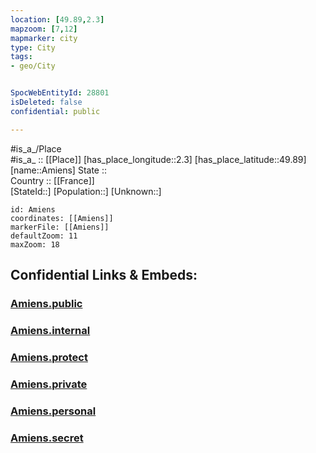 ```yaml
---
location: [49.89,2.3] 
mapzoom: [7,12] 
mapmarker: city 
type: City
tags:
- geo/City


SpocWebEntityId: 28801
isDeleted: false
confidential: public

---
```

#is_a_/Place  
#is_a_ :: [[Place]] 
[has_place_longitude::2.3] 
[has_place_latitude::49.89] 
[name::Amiens] 
State ::  
Country :: [[France]]  
[StateId::] 
[Population::] 
[Unknown::] 


```leaflet
id: Amiens
coordinates: [[Amiens]] 
markerFile: [[Amiens]] 
defaultZoom: 11 
maxZoom: 18
```


## Confidential Links & Embeds: 

### [Amiens.public](/_public/\Earth\Continent\Europe\Europe~West\France\regions~France\Hauts-de-France\departments~Hauts-de-France\Somme\communes~Somme\Amiens\cities~AmiensAmiens.public.md) 

### [Amiens.internal](/_internal/\Earth\Continent\Europe\Europe~West\France\regions~France\Hauts-de-France\departments~Hauts-de-France\Somme\communes~Somme\Amiens\cities~AmiensAmiens.internal.md) 

### [Amiens.protect](/_protect/\Earth\Continent\Europe\Europe~West\France\regions~France\Hauts-de-France\departments~Hauts-de-France\Somme\communes~Somme\Amiens\cities~AmiensAmiens.protect.md) 

### [Amiens.private](/_private/\Earth\Continent\Europe\Europe~West\France\regions~France\Hauts-de-France\departments~Hauts-de-France\Somme\communes~Somme\Amiens\cities~AmiensAmiens.private.md) 

### [Amiens.personal](/_personal/\Earth\Continent\Europe\Europe~West\France\regions~France\Hauts-de-France\departments~Hauts-de-France\Somme\communes~Somme\Amiens\cities~AmiensAmiens.personal.md) 

### [Amiens.secret](/_secret/\Earth\Continent\Europe\Europe~West\France\regions~France\Hauts-de-France\departments~Hauts-de-France\Somme\communes~Somme\Amiens\cities~AmiensAmiens.secret.md)


